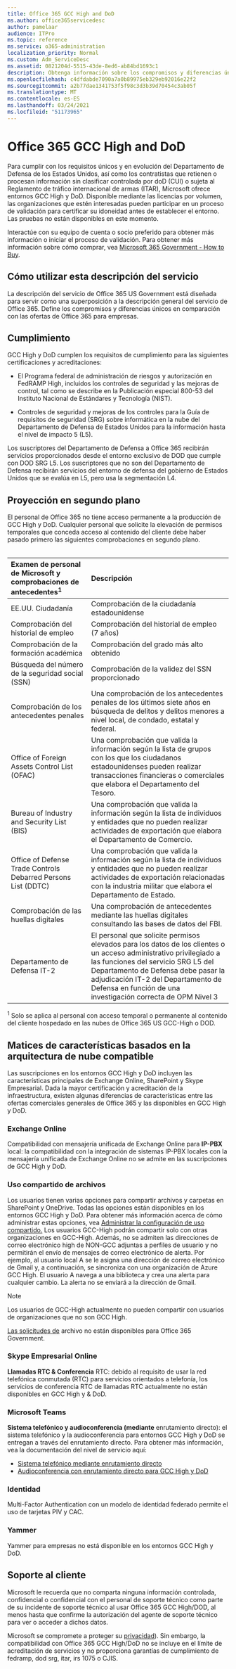```yaml
---
title: Office 365 GCC High and DoD
ms.author: office365servicedesc
author: pamelaar
audience: ITPro
ms.topic: reference
ms.service: o365-administration
localization_priority: Normal
ms.custom: Adm_ServiceDesc
ms.assetid: 0821204d-5515-43de-8ed6-ab84bd1693c1
description: Obtenga información sobre los compromisos y diferencias únicos de los entornos de Office 365 GCC High y DoD en comparación con el entorno comercial de Office 365.
ms.openlocfilehash: c4dfdabde7090a7a0b89975eb329eb92016e22f2
ms.sourcegitcommit: a2b77dae1341753f5f98c3d3b39d70454c3ab05f
ms.translationtype: MT
ms.contentlocale: es-ES
ms.lasthandoff: 03/24/2021
ms.locfileid: "51173965"
---
```

# <a name="office-365-gcc-high-and-dod"></a>Office 365 GCC High and DoD

Para cumplir con los requisitos únicos y en evolución del Departamento de Defensa de los Estados Unidos, así como los contratistas que retienen o procesan información sin clasificar controlada por doD (CUI) o sujeta al Reglamento de tráfico internacional de armas (ITAR), Microsoft ofrece entornos GCC High y DoD. Disponible mediante las licencias por volumen, las organizaciones que estén interesadas pueden participar en un proceso de validación para certificar su idoneidad antes de establecer el entorno. Las pruebas no están disponibles en este momento. 
  
Interactúe con su equipo de cuenta o socio preferido para obtener más información o iniciar el proceso de validación. Para obtener más información sobre cómo comprar, vea [Microsoft 365 Government - How to Buy](./microsoft-365-government-how-to-buy.md).
  
## <a name="how-to-use-this-service-description"></a>Cómo utilizar esta descripción del servicio

La descripción del servicio de Office 365 US Government está diseñada para servir como una superposición a la descripción general del servicio de Office 365. Define los compromisos y diferencias únicos en comparación con las ofertas de Office 365 para empresas.
  
## <a name="compliance"></a>Cumplimiento

GCC High y DoD cumplen los requisitos de cumplimiento para las siguientes certificaciones y acreditaciones: 
  
- El Programa federal de administración de riesgos y autorización en FedRAMP High, incluidos los controles de seguridad y las mejoras de control, tal como se describe en la Publicación especial 800-53 del Instituto Nacional de Estándares y Tecnología (NIST).
    
- Controles de seguridad y mejoras de los controles para la Guía de requisitos de seguridad (SRG) sobre informática en la nube del Departamento de Defensa de Estados Unidos para la información hasta el nivel de impacto 5 (L5).
    
Los suscriptores del Departamento de Defensa a Office 365 recibirán servicios proporcionados desde el entorno exclusivo de DOD que cumple con DOD SRG L5. Los suscriptores que no son del Departamento de Defensa recibirán servicios del entorno de defensa del gobierno de Estados Unidos que se evalúa en L5, pero usa la segmentación L4.
  
## <a name="background-screening"></a>Proyección en segundo plano

El personal de Office 365 no tiene acceso permanente a la producción de GCC High y DoD. Cualquier personal que solicite la elevación de permisos temporales que conceda acceso al contenido del cliente debe haber pasado primero las siguientes comprobaciones en segundo plano.<br><br>
  
| Examen de personal de Microsoft y comprobaciones de antecedentes<sup>1</sup> | Descripción |
|:-----|:-----|
|EE.UU. Ciudadanía    <br/> |Comprobación de la ciudadanía estadounidense  <br/> |
|Comprobación del historial de empleo  <br/> |Comprobación del historial de empleo (7 años)  <br/> |
|Comprobación de la formación académica  <br/> |Comprobación del grado más alto obtenido  <br/> |
|Búsqueda del número de la seguridad social (SSN)  <br/> |Comprobación de la validez del SSN proporcionado  <br/> |
|Comprobación de los antecedentes penales  <br/> |Una comprobación de los antecedentes penales de los últimos siete años en búsqueda de delitos y delitos menores a nivel local, de condado, estatal y federal.  <br/> |
|Office of Foreign Assets Control List (OFAC)  <br/> |Una comprobación que valida la información según la lista de grupos con los que los ciudadanos estadounidenses pueden realizar transacciones financieras o comerciales que elabora el Departamento del Tesoro.  <br/> |
|Bureau of Industry and Security List (BIS)  <br/> |Una comprobación que valida la información según la lista de individuos y entidades que no pueden realizar actividades de exportación que elabora el Departamento de Comercio.  <br/> |
|Office of Defense Trade Controls Debarred Persons List (DDTC)  <br/> |Una comprobación que valida la información según la lista de individuos y entidades que no pueden realizar actividades de exportación relacionadas con la industria militar que elabora el Departamento de Estado.  <br/> |
|Comprobación de las huellas digitales  <br/> |Una comprobación de antecedentes mediante las huellas digitales consultando las bases de datos del FBI.  <br/> |
|Departamento de Defensa IT-2  <br/> |El personal que solicite permisos elevados para los datos de los clientes o un acceso administrativo privilegiado a las funciones del servicio SRG L5 del Departamento de Defensa debe pasar la adjudicación IT-2 del Departamento de Defensa en función de una investigación correcta de OPM Nivel 3  <br/> |

<sup>1</sup> Solo se aplica al personal con acceso temporal o permanente al contenido del cliente hospedado en las nubes de Office 365 US GCC-High o DOD.
## <a name="feature-nuances-based-on-compliant-cloud-architecture"></a>Matices de características basados en la arquitectura de nube compatible

Las suscripciones en los entornos GCC High y DoD incluyen las características principales de Exchange Online, SharePoint y Skype Empresarial. Dada la mayor certificación y acreditación de la infraestructura, existen algunas diferencias de características entre las ofertas comerciales generales de Office 365 y las disponibles en GCC High y DoD.
  
### <a name="exchange-online"></a>Exchange Online

 Compatibilidad con mensajería unificada de Exchange Online para **IP-PBX** local: la compatibilidad con la integración de sistemas IP-PBX locales con la mensajería unificada de Exchange Online no se admite en las suscripciones de GCC High y DoD. 
  
### <a name="file-sharing"></a>Uso compartido de archivos

Los usuarios tienen varias opciones para compartir archivos y carpetas en SharePoint y OneDrive. Todas las opciones están disponibles en los entornos GCC High y DoD. Para obtener más información acerca de cómo administrar estas opciones, vea [Administrar la configuración de uso compartido.](/sharepoint/turn-external-sharing-on-or-off) Los usuarios GCC-High podrán compartir solo con otras organizaciones en GCC-High. Además, no se admiten las direcciones de correo electrónico high de NON-GCC adjuntas a perfiles de usuario y no permitirán el envío de mensajes de correo electrónico de alerta. Por ejemplo, al usuario local A se le asigna una dirección de correo electrónico de Gmail y, a continuación, se sincroniza con una organización de Azure GCC High. El usuario A navega a una biblioteca y crea una alerta para cualquier cambio. La alerta no se enviará a la dirección de Gmail.

> [!NOTE]
> Los usuarios de GCC-High actualmente no pueden compartir con usuarios de organizaciones que no son GCC High.

[Las solicitudes de](https://support.office.com/article/f54aa7f8-2589-4421-b351-d415fc3b83af) archivo no están disponibles para Office 365 Government.

### <a name="skype-for-business-online"></a>Skype Empresarial Online

 **Llamadas RTC &amp; Conferencia** RTC: debido al requisito de usar la red telefónica conmutada (RTC) para servicios orientados a telefonía, los servicios de conferencia RTC de llamadas RTC actualmente no están disponibles en GCC High y &amp; DoD.

### <a name="microsoft-teams"></a>Microsoft Teams

**Sistema telefónico y audioconferencia (mediante** enrutamiento directo): el sistema telefónico y la audioconferencia para entornos GCC High y DoD se entregan a través del enrutamiento directo. Para obtener más información, vea la documentación del nivel de servicio aquí:

- [Sistema telefónico mediante enrutamiento directo](/microsoftteams/here-s-what-you-get-with-phone-system)
- [Audioconferencia con enrutamiento directo para GCC High y DoD](/microsoftteams/audio-conferencing-with-direct-routing-for-gcch-and-dod)

### <a name="identity"></a>Identidad

Multi-Factor Authentication con un modelo de identidad federado permite el uso de tarjetas PIV y CAC.
  
### <a name="yammer"></a>Yammer

Yammer para empresas no está disponible en los entornos GCC High y DoD.
  
## <a name="customer-support"></a>Soporte al cliente

Microsoft le recuerda que no comparta ninguna información controlada, confidencial o confidencial con el personal de soporte técnico como parte de su incidente de soporte técnico al usar Office 365 GCC High/DOD, al menos hasta que confirme la autorización del agente de soporte técnico para ver o acceder a dichos datos.

Microsoft se compromete a proteger su [privacidad](https://privacy.microsoft.com/privacystatement)). Sin embargo, la compatibilidad con Office 365 GCC High/DoD no se incluye en el límite de acreditación de servicios y no proporciona garantías de cumplimiento de fedramp, dod srg, itar, irs 1075 o CJIS.